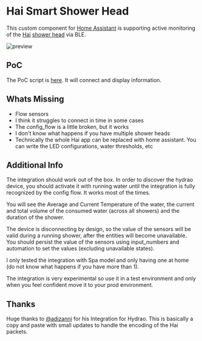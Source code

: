 # Hai Smart Shower Head

This custom component for [Home Assistant](https://www.home-assistant.io) is supporting active monitoring of the [Hai](https://gethai.com) [shower head](https://gethai.com/products/hai-showerhead) via BLE.

![preview](https://snaps.screensnapr.io/7d42c764d1e16af2d3475c9f6b9a66)

## PoC

The PoC script is [here](https://gist.github.com/taylorfinnell/87c79939a63ec2cb607ed2ebe28db5ce). It will connect and display information.

## Whats Missing

- Flow sensors
- I think it struggles to connect in time in some cases
- The config_flow is a little broken, but it works
- I don't know what happens if you have multiple shower heads
- Technically the whole Hai app can be replaced with home assistant. You can write the LED configurations, water thresholds, etc
  
## Additional Info

The integration should work out of the box. In order to discover the hydrao device, you should activate it with running water until the integration is fully recognized by the config flow.
It works most of the times.

You will see the Average and Current Temperature of the water, the current and total volume of the consumed water (across all showers) and the duration of the shower.

The device is disconnecting by design, so the value of the sensors will be valid during a running shower, after the entities will become unavailable. You should persist the value of the sensors using input_numbers and automation to set the values (excluding unavailable states).

I only tested the integration with Spa model and only having one at home (do not know what happens if you have more than 1).

The integration is very experimental so use it in a test environment and only when you feel confident move it to your prod environment.

## Thanks

Huge thanks to [@adizanni](https://github.com/adizanni/hydrao/tree/main) for his Integration for Hydrao. This is basically a copy and paste with small
updates to handle the encoding of the Hai packets.
